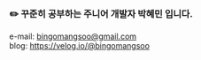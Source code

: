 
### ✏️ 꾸준히 공부하는 주니어 개발자 박혜민 입니다.
e-mail: bingomangsoo@gmail.com
<br>
blog: https://velog.io/@bingomangsoo

<!--
**bingomangsoo/bingomangsoo** is a ✨ _special_ ✨ repository because its `README.md` (this file) appears on your GitHub profile.

Here are some ideas to get you started:

- 🔭 I’m currently working on ...
- 🌱 I’m currently learning ...
- 👯 I’m looking to collaborate on ...
- 🤔 I’m looking for help with ...
- 💬 Ask me about ...
- 📫 How to reach me: ...
- 😄 Pronouns: ...
- ⚡ Fun fact: ...
-->
